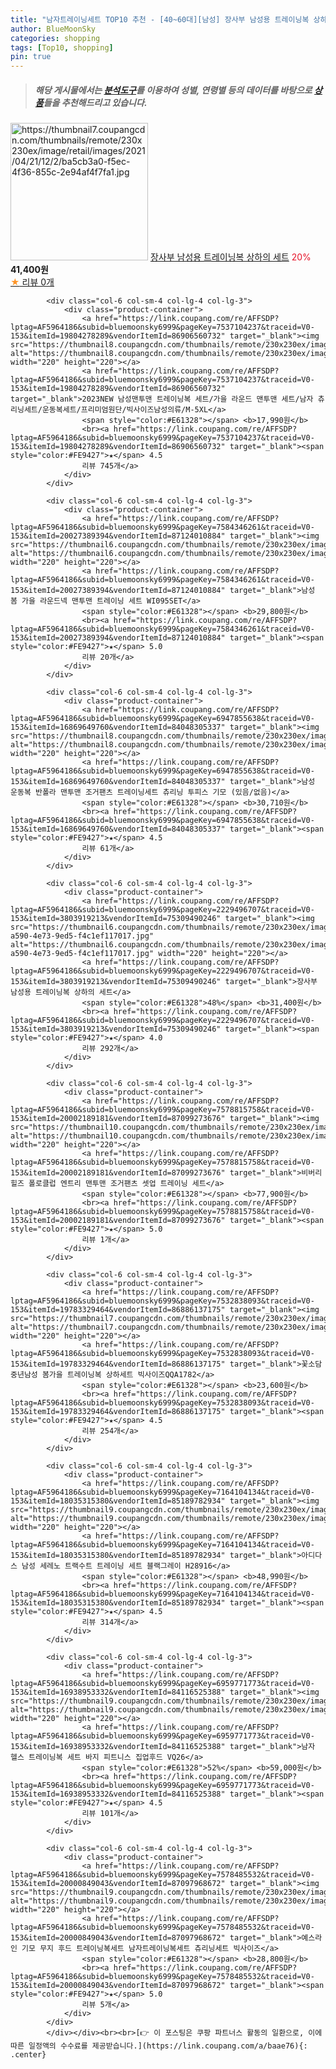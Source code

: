 ```yaml
---
title: "남자트레이닝세트 TOP10 추천 - [40~60대][남성] 장사부 남성용 트레이닝복 상하의 세트"
author: BlueMoonSky
categories: shopping
tags: [Top10, shopping]
pin: true
---
```


> ##### 해당 게시물에서는 [**분석도구**](https://itemscout.io/)를 이용하여 **성별**, **연령별** 등의 데이터를 바탕으로 [**상품**](https://link.coupang.com/a/baae76)들을 추천해드리고 있습니다.
<div class="container"><div class="row">
            <div class="col-6 col-sm-4 col-lg-4 col-lg-3">
                <div class="product-container">
                    <a href="https://link.coupang.com/re/AFFSDP?lptag=AF5964186&subid=bluemoonsky6999&pageKey=2229496707&traceid=V0-153&itemId=3803919225&vendorItemId=75309490303" target="_blank"><img src="https://thumbnail7.coupangcdn.com/thumbnails/remote/230x230ex/image/retail/images/2021/04/21/12/2/ba5cb3a0-f5ec-4f36-855c-2e94af4f7fa1.jpg" alt="https://thumbnail7.coupangcdn.com/thumbnails/remote/230x230ex/image/retail/images/2021/04/21/12/2/ba5cb3a0-f5ec-4f36-855c-2e94af4f7fa1.jpg" width="220" height="220"></a>
                    <a href="https://link.coupang.com/re/AFFSDP?lptag=AF5964186&subid=bluemoonsky6999&pageKey=2229496707&traceid=V0-153&itemId=3803919225&vendorItemId=75309490303" target="_blank">장사부 남성용 트레이닝복 상하의 세트</a>
                    <span style="color:#E61328">20%</span> <b>41,400원</b>
                    <br><a href="https://link.coupang.com/re/AFFSDP?lptag=AF5964186&subid=bluemoonsky6999&pageKey=2229496707&traceid=V0-153&itemId=3803919225&vendorItemId=75309490303" target="_blank"><span style="color:#FE9427">★</span> 
                    리뷰 0개</a>
                </div>
            </div>
            
            <div class="col-6 col-sm-4 col-lg-4 col-lg-3">
                <div class="product-container">
                    <a href="https://link.coupang.com/re/AFFSDP?lptag=AF5964186&subid=bluemoonsky6999&pageKey=7537104237&traceid=V0-153&itemId=19804278289&vendorItemId=86906560732" target="_blank"><img src="https://thumbnail8.coupangcdn.com/thumbnails/remote/230x230ex/image/vendor_inventory/e5f8/350401bddb8765bd5bef00cbc8bacfa21c2c1b67a4776dd461a7b3000767.jpg" alt="https://thumbnail8.coupangcdn.com/thumbnails/remote/230x230ex/image/vendor_inventory/e5f8/350401bddb8765bd5bef00cbc8bacfa21c2c1b67a4776dd461a7b3000767.jpg" width="220" height="220"></a>
                    <a href="https://link.coupang.com/re/AFFSDP?lptag=AF5964186&subid=bluemoonsky6999&pageKey=7537104237&traceid=V0-153&itemId=19804278289&vendorItemId=86906560732" target="_blank">2023NEW 남성맨투맨 트레이닝복 세트/가을 라운드 맨투맨 세트/남자 츄리닝세트/운동복세트/프리미엄원단/빅사이즈남성의류/M-5XL</a>
                    <span style="color:#E61328"></span> <b>17,990원</b>
                    <br><a href="https://link.coupang.com/re/AFFSDP?lptag=AF5964186&subid=bluemoonsky6999&pageKey=7537104237&traceid=V0-153&itemId=19804278289&vendorItemId=86906560732" target="_blank"><span style="color:#FE9427">★</span> 4.5
                    리뷰 745개</a>
                </div>
            </div>
            
            <div class="col-6 col-sm-4 col-lg-4 col-lg-3">
                <div class="product-container">
                    <a href="https://link.coupang.com/re/AFFSDP?lptag=AF5964186&subid=bluemoonsky6999&pageKey=7584346261&traceid=V0-153&itemId=20027389394&vendorItemId=87124010884" target="_blank"><img src="https://thumbnail6.coupangcdn.com/thumbnails/remote/230x230ex/image/vendor_inventory/409d/6d93999a3518f10feb72fab3890d6ad3849901869b79ac050466007ce495.jpg" alt="https://thumbnail6.coupangcdn.com/thumbnails/remote/230x230ex/image/vendor_inventory/409d/6d93999a3518f10feb72fab3890d6ad3849901869b79ac050466007ce495.jpg" width="220" height="220"></a>
                    <a href="https://link.coupang.com/re/AFFSDP?lptag=AF5964186&subid=bluemoonsky6999&pageKey=7584346261&traceid=V0-153&itemId=20027389394&vendorItemId=87124010884" target="_blank">남성 봄 가을 라운드넥 맨투맨 트레이닝 세트 WI095SET</a>
                    <span style="color:#E61328"></span> <b>29,800원</b>
                    <br><a href="https://link.coupang.com/re/AFFSDP?lptag=AF5964186&subid=bluemoonsky6999&pageKey=7584346261&traceid=V0-153&itemId=20027389394&vendorItemId=87124010884" target="_blank"><span style="color:#FE9427">★</span> 5.0
                    리뷰 20개</a>
                </div>
            </div>
            
            <div class="col-6 col-sm-4 col-lg-4 col-lg-3">
                <div class="product-container">
                    <a href="https://link.coupang.com/re/AFFSDP?lptag=AF5964186&subid=bluemoonsky6999&pageKey=6947855638&traceid=V0-153&itemId=16869649760&vendorItemId=84048305337" target="_blank"><img src="https://thumbnail8.coupangcdn.com/thumbnails/remote/230x230ex/image/vendor_inventory/a8d3/1ca6ec7fce1c215c9ac4fbfff993961e976e3a86e70a40ee0ae85e8f64a7.jpg" alt="https://thumbnail8.coupangcdn.com/thumbnails/remote/230x230ex/image/vendor_inventory/a8d3/1ca6ec7fce1c215c9ac4fbfff993961e976e3a86e70a40ee0ae85e8f64a7.jpg" width="220" height="220"></a>
                    <a href="https://link.coupang.com/re/AFFSDP?lptag=AF5964186&subid=bluemoonsky6999&pageKey=6947855638&traceid=V0-153&itemId=16869649760&vendorItemId=84048305337" target="_blank">남성 운동복 반폴라 맨투맨 조거팬츠 트레이닝세트 츄리닝 투피스 기모 (있음/없음)</a>
                    <span style="color:#E61328"></span> <b>30,710원</b>
                    <br><a href="https://link.coupang.com/re/AFFSDP?lptag=AF5964186&subid=bluemoonsky6999&pageKey=6947855638&traceid=V0-153&itemId=16869649760&vendorItemId=84048305337" target="_blank"><span style="color:#FE9427">★</span> 4.5
                    리뷰 61개</a>
                </div>
            </div>
            
            <div class="col-6 col-sm-4 col-lg-4 col-lg-3">
                <div class="product-container">
                    <a href="https://link.coupang.com/re/AFFSDP?lptag=AF5964186&subid=bluemoonsky6999&pageKey=2229496707&traceid=V0-153&itemId=3803919213&vendorItemId=75309490246" target="_blank"><img src="https://thumbnail6.coupangcdn.com/thumbnails/remote/230x230ex/image/retail/images/2021/04/21/12/6/46405334-a590-4e73-9ed5-f4c1ef117017.jpg" alt="https://thumbnail6.coupangcdn.com/thumbnails/remote/230x230ex/image/retail/images/2021/04/21/12/6/46405334-a590-4e73-9ed5-f4c1ef117017.jpg" width="220" height="220"></a>
                    <a href="https://link.coupang.com/re/AFFSDP?lptag=AF5964186&subid=bluemoonsky6999&pageKey=2229496707&traceid=V0-153&itemId=3803919213&vendorItemId=75309490246" target="_blank">장사부 남성용 트레이닝복 상하의 세트</a>
                    <span style="color:#E61328">48%</span> <b>31,400원</b>
                    <br><a href="https://link.coupang.com/re/AFFSDP?lptag=AF5964186&subid=bluemoonsky6999&pageKey=2229496707&traceid=V0-153&itemId=3803919213&vendorItemId=75309490246" target="_blank"><span style="color:#FE9427">★</span> 4.0
                    리뷰 292개</a>
                </div>
            </div>
            
            <div class="col-6 col-sm-4 col-lg-4 col-lg-3">
                <div class="product-container">
                    <a href="https://link.coupang.com/re/AFFSDP?lptag=AF5964186&subid=bluemoonsky6999&pageKey=7578815758&traceid=V0-153&itemId=20002189181&vendorItemId=87099273676" target="_blank"><img src="https://thumbnail10.coupangcdn.com/thumbnails/remote/230x230ex/image/vendor_inventory/eb77/027cc3f0f980f910616f0d6578adbc1fef6e0bc10b69a0067b2826381630.jpg" alt="https://thumbnail10.coupangcdn.com/thumbnails/remote/230x230ex/image/vendor_inventory/eb77/027cc3f0f980f910616f0d6578adbc1fef6e0bc10b69a0067b2826381630.jpg" width="220" height="220"></a>
                    <a href="https://link.coupang.com/re/AFFSDP?lptag=AF5964186&subid=bluemoonsky6999&pageKey=7578815758&traceid=V0-153&itemId=20002189181&vendorItemId=87099273676" target="_blank">비버리힐즈 폴로클럽 엔트리 맨투맨 조거팬츠 셋업 트레이닝 세트</a>
                    <span style="color:#E61328"></span> <b>77,900원</b>
                    <br><a href="https://link.coupang.com/re/AFFSDP?lptag=AF5964186&subid=bluemoonsky6999&pageKey=7578815758&traceid=V0-153&itemId=20002189181&vendorItemId=87099273676" target="_blank"><span style="color:#FE9427">★</span> 5.0
                    리뷰 1개</a>
                </div>
            </div>
            
            <div class="col-6 col-sm-4 col-lg-4 col-lg-3">
                <div class="product-container">
                    <a href="https://link.coupang.com/re/AFFSDP?lptag=AF5964186&subid=bluemoonsky6999&pageKey=7532838093&traceid=V0-153&itemId=19783329464&vendorItemId=86886137175" target="_blank"><img src="https://thumbnail7.coupangcdn.com/thumbnails/remote/230x230ex/image/vendor_inventory/27d5/bb347e6bf6c227441cdadc22bf11c982b0056a270dc1ae5d9c15ad543d7e.png" alt="https://thumbnail7.coupangcdn.com/thumbnails/remote/230x230ex/image/vendor_inventory/27d5/bb347e6bf6c227441cdadc22bf11c982b0056a270dc1ae5d9c15ad543d7e.png" width="220" height="220"></a>
                    <a href="https://link.coupang.com/re/AFFSDP?lptag=AF5964186&subid=bluemoonsky6999&pageKey=7532838093&traceid=V0-153&itemId=19783329464&vendorItemId=86886137175" target="_blank">꽃소담 중년남성 봄가을 트레이닝복 상하세트 빅사이즈QQA1782</a>
                    <span style="color:#E61328"></span> <b>23,600원</b>
                    <br><a href="https://link.coupang.com/re/AFFSDP?lptag=AF5964186&subid=bluemoonsky6999&pageKey=7532838093&traceid=V0-153&itemId=19783329464&vendorItemId=86886137175" target="_blank"><span style="color:#FE9427">★</span> 4.5
                    리뷰 254개</a>
                </div>
            </div>
            
            <div class="col-6 col-sm-4 col-lg-4 col-lg-3">
                <div class="product-container">
                    <a href="https://link.coupang.com/re/AFFSDP?lptag=AF5964186&subid=bluemoonsky6999&pageKey=7164104134&traceid=V0-153&itemId=18035315380&vendorItemId=85189782934" target="_blank"><img src="https://thumbnail9.coupangcdn.com/thumbnails/remote/230x230ex/image/vendor_inventory/5d11/1ed7dc900ab6d21d80e9d193bb922484b189590455011ddda82643c2ef9e.jpg" alt="https://thumbnail9.coupangcdn.com/thumbnails/remote/230x230ex/image/vendor_inventory/5d11/1ed7dc900ab6d21d80e9d193bb922484b189590455011ddda82643c2ef9e.jpg" width="220" height="220"></a>
                    <a href="https://link.coupang.com/re/AFFSDP?lptag=AF5964186&subid=bluemoonsky6999&pageKey=7164104134&traceid=V0-153&itemId=18035315380&vendorItemId=85189782934" target="_blank">아디다스 남성 세레노 트랙수트 트레이닝 세트 블랙그레이 H28916</a>
                    <span style="color:#E61328"></span> <b>48,990원</b>
                    <br><a href="https://link.coupang.com/re/AFFSDP?lptag=AF5964186&subid=bluemoonsky6999&pageKey=7164104134&traceid=V0-153&itemId=18035315380&vendorItemId=85189782934" target="_blank"><span style="color:#FE9427">★</span> 4.5
                    리뷰 314개</a>
                </div>
            </div>
            
            <div class="col-6 col-sm-4 col-lg-4 col-lg-3">
                <div class="product-container">
                    <a href="https://link.coupang.com/re/AFFSDP?lptag=AF5964186&subid=bluemoonsky6999&pageKey=6959771773&traceid=V0-153&itemId=16938953332&vendorItemId=84116525388" target="_blank"><img src="https://thumbnail9.coupangcdn.com/thumbnails/remote/230x230ex/image/vendor_inventory/2b53/bb2667e48acfc772b2140496fecbc378b600d994db9731a4bbdefbb6a05e.jpg" alt="https://thumbnail9.coupangcdn.com/thumbnails/remote/230x230ex/image/vendor_inventory/2b53/bb2667e48acfc772b2140496fecbc378b600d994db9731a4bbdefbb6a05e.jpg" width="220" height="220"></a>
                    <a href="https://link.coupang.com/re/AFFSDP?lptag=AF5964186&subid=bluemoonsky6999&pageKey=6959771773&traceid=V0-153&itemId=16938953332&vendorItemId=84116525388" target="_blank">남자 헬스 트레이닝복 세트 바지 피트니스 집업후드 VQ26</a>
                    <span style="color:#E61328">52%</span> <b>59,000원</b>
                    <br><a href="https://link.coupang.com/re/AFFSDP?lptag=AF5964186&subid=bluemoonsky6999&pageKey=6959771773&traceid=V0-153&itemId=16938953332&vendorItemId=84116525388" target="_blank"><span style="color:#FE9427">★</span> 4.5
                    리뷰 101개</a>
                </div>
            </div>
            
            <div class="col-6 col-sm-4 col-lg-4 col-lg-3">
                <div class="product-container">
                    <a href="https://link.coupang.com/re/AFFSDP?lptag=AF5964186&subid=bluemoonsky6999&pageKey=7578485532&traceid=V0-153&itemId=20000849043&vendorItemId=87097968672" target="_blank"><img src="https://thumbnail9.coupangcdn.com/thumbnails/remote/230x230ex/image/vendor_inventory/d0db/0536d8410d9f4396eaf320b8b583c3311a8ad3cb4d5eb5459712199830d5.jpg" alt="https://thumbnail9.coupangcdn.com/thumbnails/remote/230x230ex/image/vendor_inventory/d0db/0536d8410d9f4396eaf320b8b583c3311a8ad3cb4d5eb5459712199830d5.jpg" width="220" height="220"></a>
                    <a href="https://link.coupang.com/re/AFFSDP?lptag=AF5964186&subid=bluemoonsky6999&pageKey=7578485532&traceid=V0-153&itemId=20000849043&vendorItemId=87097968672" target="_blank">예스라인 기모 무지 후드 트레이닝복세트 남자트레이닝복세트 츄리닝세트 빅사이즈</a>
                    <span style="color:#E61328"></span> <b>28,800원</b>
                    <br><a href="https://link.coupang.com/re/AFFSDP?lptag=AF5964186&subid=bluemoonsky6999&pageKey=7578485532&traceid=V0-153&itemId=20000849043&vendorItemId=87097968672" target="_blank"><span style="color:#FE9427">★</span> 5.0
                    리뷰 5개</a>
                </div>
            </div>
            </div></div><br><br>[👉 이 포스팅은 쿠팡 파트너스 활동의 일환으로, 이에 따른 일정액의 수수료를 제공받습니다.](https://link.coupang.com/a/baae76){: .center}